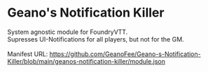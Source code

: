 # Geano's Notification Killer </br>
System agnostic module for FoundryVTT. </br>
Supresses UI-Notifications for all players, but not for the GM. </br> </br>
Manifest URL: https://github.com/GeanoFee/Geano-s-Notification-Killer/blob/main/geanos-notification-killer/module.json
